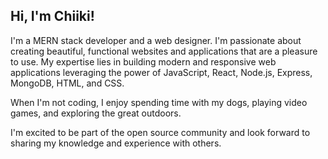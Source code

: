 ## Hi, I'm Chiiki!

I'm a MERN stack developer and a web designer. I'm passionate about creating beautiful, functional websites and applications that are a pleasure to use. My expertise lies in building modern and responsive web applications leveraging the power of JavaScript, React, Node.js, Express, MongoDB, HTML, and CSS.

When I'm not coding, I enjoy spending time with my dogs, playing video games, and exploring the great outdoors.

I'm excited to be part of the open source community and look forward to sharing my knowledge and experience with others.
